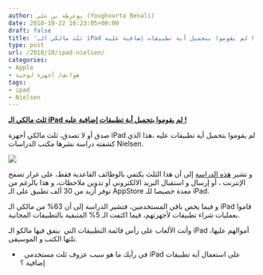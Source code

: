 ```yaml
---
author: يوغرطة بن علي (Youghourta Benali)
date: 2010-10-22 16:23:05+00:00
draft: false
title: 'ثلث مالكي الـ iPad لم يقوموا بتحميل أية تطبيقات إضافية عليه ! '
type: post
url: /2010/10/ipad-nielsen/
categories:
- Apple
- هواتف/ أجهزة لوحية
tags:
- ipad
- Nielsen
---
```


**[ثلث مالكي الـ iPad لم يقوموا بتحميل أية تطبيقات إضافية عليه !](https://www.it-scoop.com/2010/10/ipad-nielsen)**




صدق أو لا تصدق، ثلث مالكي أجهزة iPad لم يقوموا بتحميل أية تطبيقات عليه ،هذا الذي كشفته دراسة نشرها مكتب الدراسات Nielsen.




[![](http://blog.nielsen.com/nielsenwire/wp-content/uploads/2010/10/ipad-pay-for-content.png )
](https://www.it-scoop.com/2010/10/ipad-nielsen)




و تشير [هذه الدراسة](http://blog.nielsen.com/nielsenwire/online_mobile/connected-devices-does-the-ipad-change-everything) إلى أن هذا الثلث يكتفي بالوظائف القاعدية فقط، على غرار تصفح الإنترنت ، أو إرسال و استقبال البريد الالكتروني أو تدوين ملاحظات، و هذا بالرغم من توفر أزيد من 30 ألف تطبيق على الـ AppStore معدة خصيصا للـ iPad.


و فيما يخص باقي المستخدمين، فتشير الدراسة إلى أن 63% من مالكي الـ iPad قاموا بعمليات شراء تطبيقات لأجهزتهم، فيما اكتفت الـ 5% المتبقية بالتطبيقات المجانية.

وأتت الألعاب على رأس قائمة التطبيقات التي  ينفق فيها مالكو الـ iPad أموالهم عليها، تلتها الكتب و الموسيقى.

-   في رأيك ما هو سبب عزوف ثلث مستخدمي iPad على استعمال أية تطبيقات إضافية ؟
